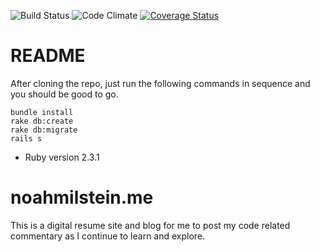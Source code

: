 ![Build Status](https://codeship.com/projects/f3f91e80-bced-0134-fdc9-72fc6f63ab32/status?branch=master)
![Code Climate](https://codeclimate.com/github/noahmilstein/nmilsht.png)
[![Coverage Status](https://coveralls.io/repos/github/noahmilstein/nmilsht/badge.svg?branch=master)](https://coveralls.io/github/noahmilstein/nmilsht?branch=master)
# README

After cloning the repo, just run the following commands in sequence and you should be good to go.
```
bundle install
rake db:create
rake db:migrate
rails s
```

* Ruby version
  2.3.1

# noahmilstein.me
This is a digital resume site and blog for me to post my code related commentary as I continue to learn and explore.
